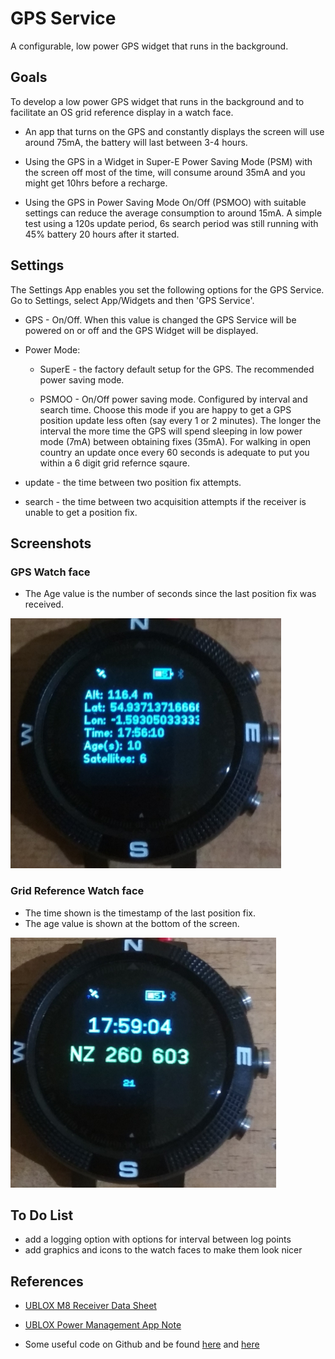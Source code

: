 # GPS Service

A configurable, low power GPS widget that runs in the background.

## Goals

To develop a low power GPS widget that runs in the background and to
facilitate an OS grid reference display in a watch face.


* An app that turns on the GPS and constantly displays the screen
  will use around 75mA, the battery will last between 3-4 hours.

* Using the GPS in a Widget in Super-E Power Saving Mode (PSM) with
  the screen off most of the time, will consume around 35mA and you
  might get 10hrs before a recharge.
  
* Using the GPS in Power Saving Mode On/Off (PSMOO) with suitable
  settings can reduce the average consumption to around 15mA.  A
  simple test using a 120s update period, 6s search period was still
  running with 45% battery 20 hours after it started.


## Settings

The Settings App enables you set the following options for the GPS
Service.  Go to Settings, select App/Widgets and then 'GPS Service'.

- GPS - On/Off.  When this value is changed the GPS Service will be
  powered on or off and the GPS Widget will be displayed.

- Power Mode:

   - SuperE - the factory default setup for the GPS. The recommended
   power saving mode.

   - PSMOO - On/Off power saving mode. Configured by interval and
   search time. Choose this mode if you are happy to get a GPS
   position update less often (say every 1 or 2 minutes). The longer
   the interval the more time the GPS will spend sleeping in low
   power mode (7mA) between obtaining fixes (35mA).  For walking in
   open country an update once every 60 seconds is adequate to put
   you within a 6 digit grid refernce sqaure.

- update - the time between two position fix attempts.

- search - the time between two acquisition attempts if the receiver
  is unable to get a position fix.



## Screenshots
### GPS Watch face

* The Age value is the number of seconds since the last position fix was received.

![](gps_face.jpg)

### Grid Reference Watch face

* The time shown is the timestamp of the last position fix.
* The age value is shown at the bottom of the screen. 

![](osref_face.jpg)


## To Do List
* add a logging option with options for interval between log points
* add graphics and icons to the watch faces to make them look nicer


## References

* [UBLOX M8 Receiver Data Sheet](https://www.u-blox.com/sites/default/files/products/documents/u-blox8-M8_ReceiverDescrProtSpec_%28UBX-13003221%29.pdf)

* [UBLOX Power Management App Note](https://www.u-blox.com/sites/default/files/products/documents/PowerManagement_AppNote_%28UBX-13005162%29.pdf)

* Some useful code on Github and be found [here](https://portal.u-blox.com/s/question/0D52p0000925T00CAE/ublox-max-m8q-getting-stuck-when-sleeping-with-extint-pin-control)
and [here](https://github.com/thasti/utrak/blob/master/gps.c)

